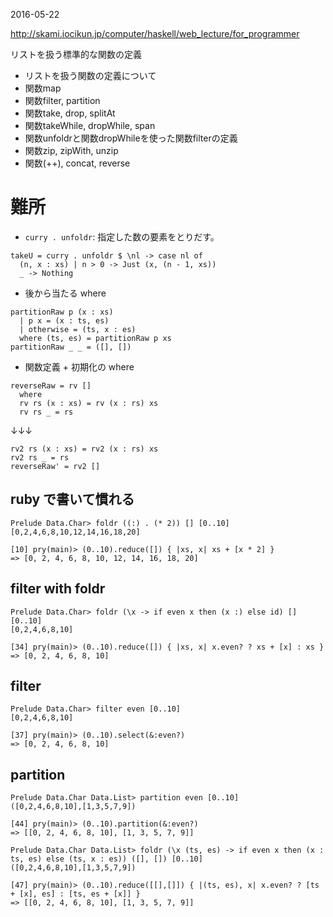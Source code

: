 2016-05-22

http://skami.iocikun.jp/computer/haskell/web_lecture/for_programmer

リストを扱う標準的な関数の定義
- リストを扱う関数の定義について
- 関数map
- 関数filter, partition
- 関数take, drop, splitAt
- 関数takeWhile, dropWhile, span
- 関数unfoldrと関数dropWhileを使った関数filterの定義
- 関数zip, zipWith, unzip
- 関数(++), concat, reverse

# 難所

- `curry . unfoldr`: 
指定した数の要素をとりだす。

```
takeU = curry . unfoldr $ \nl -> case nl of
  (n, x : xs) | n > 0 -> Just (x, (n - 1, xs))
  _ -> Nothing
```

- 後から当たる where 

```
partitionRaw p (x : xs)
  | p x = (x : ts, es)
  | otherwise = (ts, x : es)
  where (ts, es) = partitionRaw p xs
partitionRaw _ _ = ([], [])
```

- 関数定義 + 初期化の where

```
reverseRaw = rv []
  where
  rv rs (x : xs) = rv (x : rs) xs
  rv rs _ = rs
```
↓↓↓
```
rv2 rs (x : xs) = rv2 (x : rs) xs
rv2 rs _ = rs
reverseRaw' = rv2 []
```

## ruby で書いて慣れる

```
Prelude Data.Char> foldr ((:) . (* 2)) [] [0..10]
[0,2,4,6,8,10,12,14,16,18,20]
```

```
[10] pry(main)> (0..10).reduce([]) { |xs, x| xs + [x * 2] }
=> [0, 2, 4, 6, 8, 10, 12, 14, 16, 18, 20]
```

## filter with foldr

```
Prelude Data.Char> foldr (\x -> if even x then (x :) else id) [] [0..10]
[0,2,4,6,8,10]
```

```
[34] pry(main)> (0..10).reduce([]) { |xs, x| x.even? ? xs + [x] : xs }
=> [0, 2, 4, 6, 8, 10]
```

## filter

```
Prelude Data.Char> filter even [0..10]
[0,2,4,6,8,10]
```

```
[37] pry(main)> (0..10).select(&:even?)
=> [0, 2, 4, 6, 8, 10]
```

## partition

```
Prelude Data.Char Data.List> partition even [0..10]
([0,2,4,6,8,10],[1,3,5,7,9])
```

```
[44] pry(main)> (0..10).partition(&:even?)
=> [[0, 2, 4, 6, 8, 10], [1, 3, 5, 7, 9]]
```

```
Prelude Data.Char Data.List> foldr (\x (ts, es) -> if even x then (x : ts, es) else (ts, x : es)) ([], []) [0..10]
([0,2,4,6,8,10],[1,3,5,7,9])
```

```
[47] pry(main)> (0..10).reduce([[],[]]) { |(ts, es), x| x.even? ? [ts + [x], es] : [ts, es + [x]] }
=> [[0, 2, 4, 6, 8, 10], [1, 3, 5, 7, 9]]
```



